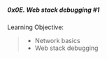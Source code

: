 ##### 0x0E. Web stack debugging #1

Learning Objective:
> - Network basics
> - Web stack debugging


